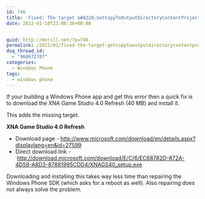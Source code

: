 ```yaml
---
id: 746
title: 'Fixed: The target &#8220;GetCopyToOutputDirectoryContentProjectItems&#8221; does not exist in the project.'
date: 2012-01-10T23:08:36+00:00


guid: http://merill.net/?p=746
permalink: /2012/01/fixed-the-target-getcopytooutputdirectorycontentprojectitems-does-not-exist-in-the-project/
dsq_thread_id:
  - "968672787"
categories:
  - Windows Phone
tags:
  - windows phone
---
```

If your building a Windows Phone app and get this error then a quick fix is to download the XNA Game Studio 4.0 Refresh (40 MB) and install it.

This adds the missing target.

<strong>XNA Game Studio 4.0 Refresh</strong>
<ul>
	<li>Download page - <a href="http://www.microsoft.com/download/en/details.aspx?displaylang=en&amp;id=27599">http://www.microsoft.com/download/en/details.aspx?displaylang=en&amp;id=27599</a></li>
	<li>Direct download link - <a title="http://download.microsoft.com/download/E/C/6/EC68782D-872A-4D58-A8D3-87881995CDD4/XNAGS40_setup.exe" href="http://download.microsoft.com/download/E/C/6/EC68782D-872A-4D58-A8D3-87881995CDD4/XNAGS40_setup.exe">http://download.microsoft.com/download/E/C/6/EC68782D-872A-4D58-A8D3-87881995CDD4/XNAGS40_setup.exe</a></li>
</ul>
<div>Downloading and installing this takes way less time than repairing the Windows Phone SDK (which asks for a reboot as well). Also repairing does not always solve the problem.</div>